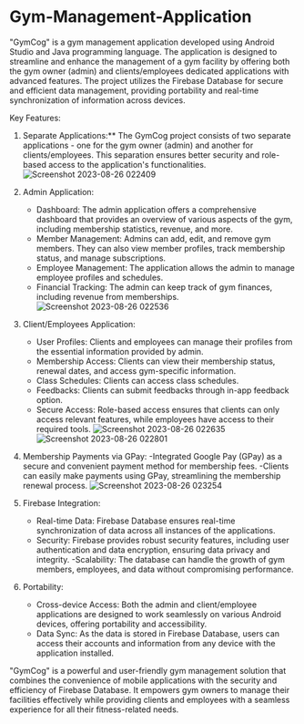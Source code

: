 # Gym-Management-Application
"GymCog" is a gym management application developed using Android Studio and Java programming language. The application is designed to streamline and enhance the management of a gym facility by offering both the gym owner (admin) and clients/employees dedicated applications with advanced features. The project utilizes the Firebase Database for secure and efficient data management, providing portability and real-time synchronization of information across devices.

Key Features:

1. Separate Applications:** The GymCog project consists of two separate applications - one for the gym owner (admin) and another for clients/employees. This separation ensures better security and role-based access to the application's functionalities.
![Screenshot 2023-08-26 022409](https://github.com/Jaisilan7565/Gym-Management-Application/assets/105548113/111e9706-6ae3-4f23-87c2-e1f26318311d)

2. Admin Application:
   - Dashboard: The admin application offers a comprehensive dashboard that provides an overview of various aspects of the gym, including membership statistics, revenue, and more.
   - Member Management: Admins can add, edit, and remove gym members. They can also view member profiles, track membership status, and manage subscriptions.
   - Employee Management: The application allows the admin to manage employee profiles and schedules.
   - Financial Tracking: The admin can keep track of gym finances, including revenue from memberships.
![Screenshot 2023-08-26 022536](https://github.com/Jaisilan7565/Gym-Management-Application/assets/105548113/1fdb70b7-cf2d-4bd1-8264-c6eda3e3405e)

3. Client/Employees Application:
   - User Profiles: Clients and employees can manage their profiles from the essential information provided by admin.
   - Membership Access: Clients can view their membership status, renewal dates, and access gym-specific information.
   - Class Schedules: Clients can access class schedules.
   - Feedbacks: Clients can submit feedbacks through in-app feedback option.
   - Secure Access: Role-based access ensures that clients can only access relevant features, while employees have access to their required tools.
![Screenshot 2023-08-26 022635](https://github.com/Jaisilan7565/Gym-Management-Application/assets/105548113/097027ce-f4f7-45c7-baa0-b19a8eb6ebdd)
![Screenshot 2023-08-26 022801](https://github.com/Jaisilan7565/Gym-Management-Application/assets/105548113/7bca0424-1b8d-48be-808e-c369aa260c14)

4. Membership Payments via GPay:
   -Integrated Google Pay (GPay) as a secure and convenient payment method for membership fees.
   -Clients can easily make payments using GPay, streamlining the membership renewal process.
![Screenshot 2023-08-26 023254](https://github.com/Jaisilan7565/Gym-Management-Application/assets/105548113/3ec8c224-f5e3-44cd-b680-093af8a36e35)

5. Firebase Integration:
   - Real-time Data: Firebase Database ensures real-time synchronization of data across all instances of the applications.
   - Security: Firebase provides robust security features, including user authentication and data encryption, ensuring data privacy and integrity.
   -Scalability: The database can handle the growth of gym members, employees, and data without compromising performance.

6. Portability:
   - Cross-device Access: Both the admin and client/employee applications are designed to work seamlessly on various Android devices, offering portability and accessibility.
   - Data Sync: As the data is stored in Firebase Database, users can access their accounts and information from any device with the application installed.

"GymCog" is a powerful and user-friendly gym management solution that combines the convenience of mobile applications with the security and efficiency of Firebase Database. It empowers gym owners to manage their facilities effectively while providing clients and employees with a seamless experience for all their fitness-related needs.      
